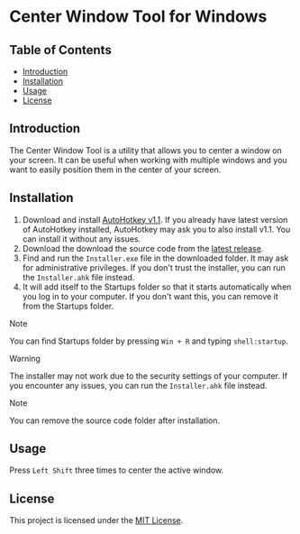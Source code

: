 # Center Window Tool for Windows

## Table of Contents
- [Introduction](#introduction)
- [Installation](#installation)
- [Usage](#usage)
- [License](#license)

## Introduction
The Center Window Tool is a utility that allows you to center a window on your screen. It can be useful when working with multiple windows and you want to easily position them in the center of your screen.

## Installation
1. Download and install [AutoHotkey v1.1](https://www.autohotkey.com/download/ahk-install.exe). If you already have latest version of AutoHotkey installed, AutoHotkey may ask you to also install v1.1. You can install it without any issues.
2. Download the download the source code from the [latest release](/releases/latest).
3. Find and run the `Installer.exe` file in the downloaded folder. It may ask for administrative privileges. If you don't trust the installer, you can run the `Installer.ahk` file instead.
4. It will add itself to the Startups folder so that it starts automatically when you log in to your computer. If you don't want this, you can remove it from the Startups folder.

> [!NOTE]
> You can find Startups folder by pressing `Win + R` and typing `shell:startup`.

> [!WARNING]
> The installer may not work due to the security settings of your computer. If you encounter any issues, you can run the `Installer.ahk` file instead.

> [!NOTE]
> You can remove the source code folder after installation.

## Usage
Press `Left Shift` three times to center the active window.

## License
This project is licensed under the [MIT License](/LICENSE).